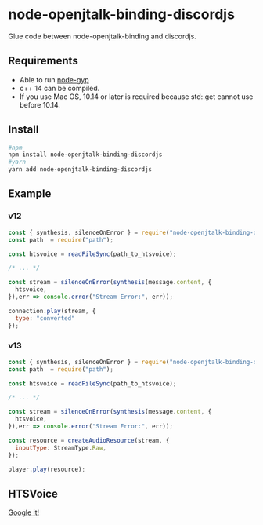 # node-openjtalk-binding-discordjs
Glue code between node-openjtalk-binding and discordjs.

## Requirements
- Able to run [node-gyp](https://github.com/nodejs/node-gyp#installation)
- c++ 14 can be compiled. 
- If you use Mac OS, 10.14 or later is required because std::get cannot use before 10.14.

## Install
```sh
#npm
npm install node-openjtalk-binding-discordjs
#yarn
yarn add node-openjtalk-binding-discordjs
```

## Example
### v12
```js
const { synthesis, silenceOnError } = require("node-openjtalk-binding-discordjs");
const path  = require("path");

const htsvoice = readFileSync(path_to_htsvoice);

/* ... */

const stream = silenceOnError(synthesis(message.content, {
  htsvoice,
}),err => console.error("Stream Error:", err));

connection.play(stream, {
  type: "converted"
});
```
### v13
```js
const { synthesis, silenceOnError } = require("node-openjtalk-binding-discordjs");
const path  = require("path");

const htsvoice = readFileSync(path_to_htsvoice);

/* ... */

const stream = silenceOnError(synthesis(message.content, {
  htsvoice,
}),err => console.error("Stream Error:", err));

const resource = createAudioResource(stream, {
  inputType: StreamType.Raw,
});

player.play(resource);
```

## HTSVoice
[Google it!](https://www.google.com/search?q=htsvoice)